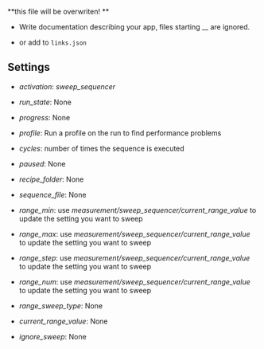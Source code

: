 **this file will be overwriten! **

 - Write documentation describing your app, files starting __ are ignored.

 - or add to `links.json`

## Settings

 - *activation*: <i>sweep_sequencer</i>

 - *run_state*: None

 - *progress*: None

 - *profile*: Run a profile on the run to find performance problems

 - *cycles*: number of times the sequence is executed

 - *paused*: None

 - *recipe_folder*: None

 - *sequence_file*: None

 - *range_min*: use <i>measurement/sweep_sequencer/current_range_value</i> 
to update the setting you want to sweep

 - *range_max*: use <i>measurement/sweep_sequencer/current_range_value</i> 
to update the setting you want to sweep

 - *range_step*: use <i>measurement/sweep_sequencer/current_range_value</i> 
to update the setting you want to sweep

 - *range_num*: use <i>measurement/sweep_sequencer/current_range_value</i> 
to update the setting you want to sweep

 - *range_sweep_type*: None

 - *current_range_value*: None

 - *ignore_sweep*: None

